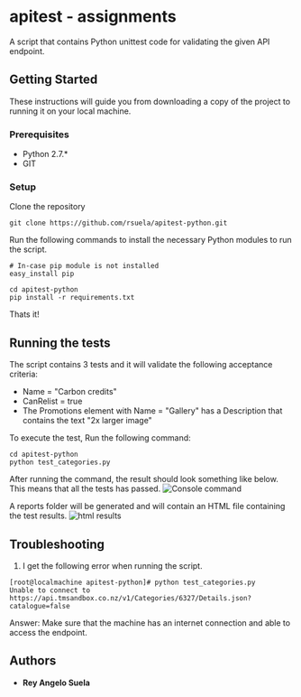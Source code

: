 # apitest - assignments

A script that contains Python unittest code for validating the given API endpoint.

## Getting Started

These instructions will guide you from downloading a copy of the project to running it on your local machine.

### Prerequisites

* Python 2.7.*
* GIT

### Setup

Clone the repository
 ```
git clone https://github.com/rsuela/apitest-python.git
 ```

Run the following commands to install the necessary Python modules to run the script.
 ```
 # In-case pip module is not installed
 easy_install pip
 
 cd apitest-python
 pip install -r requirements.txt
 ```
 
Thats it!


## Running the tests

The script contains 3 tests and it will validate the following acceptance criteria:

* Name = "Carbon credits"
* CanRelist = true
* The Promotions element with Name = "Gallery" has a Description that contains the text "2x larger image"

To execute the test, Run the following command:
 ```
 cd apitest-python
 python test_categories.py
 ```
 
 After running the command, the result should look something like below. This means that all the tests has passed.
![Console command](https://s3.amazonaws.com/resources.reysuela.com/consolecmd.png "console")

A reports folder will be generated and will contain an HTML file containing the test results.
![html results](https://s3.amazonaws.com/resources.reysuela.com/htmlresult.png "HTML results")


## Troubleshooting
1. I get the following error when running the script.
```
[root@localmachine apitest-python]# python test_categories.py 
Unable to connect to https://api.tmsandbox.co.nz/v1/Categories/6327/Details.json?catalogue=false
```
Answer: Make sure that the machine has an internet connection and able to access the endpoint.


## Authors

* **Rey Angelo Suela**
